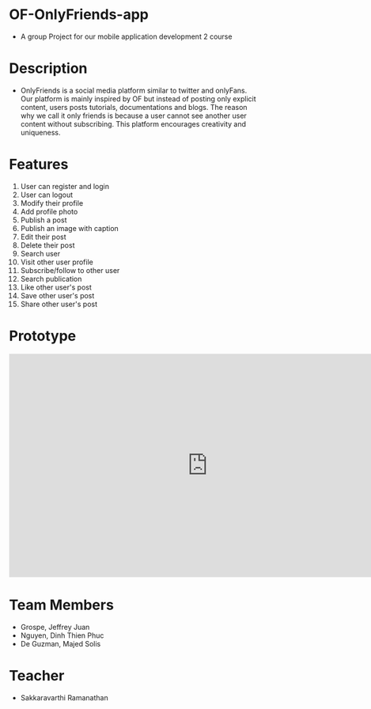 # OF-OnlyFriends-app
- A group Project for our mobile application development 2 course

 # Description
- OnlyFriends is a social media platform similar to twitter and onlyFans. Our platform is mainly inspired by OF but instead of posting only explicit content, users posts tutorials, documentations and blogs. The reason why we call it only friends is because a user cannot see another user content without subscribing. This platform encourages creativity and uniqueness.


# Features
1. User can register and login
2. User can logout
3. Modify their profile
4. Add profile photo
5. Publish a post
6. Publish an image with caption
7. Edit their post
8. Delete their post
9. Search user
10. Visit other user profile
11. Subscribe/follow to other user
12. Search publication
13. Like other user's post
14. Save other user's post
15. Share other user's post

# Prototype
<iframe style="border: 1px solid rgba(0, 0, 0, 0.1);" width="800" height="450" src="https://www.figma.com/embed?embed_host=share&url=https%3A%2F%2Fwww.figma.com%2Fproto%2F0kHZgciBbsmmPLLUBjlSNJ%2FAppDev-2-Project%3Fnode-id%3D106%253A254%26scaling%3Dmin-zoom%26page-id%3D0%253A1%26starting-point-node-id%3D106%253A254%26show-proto-sidebar%3D1" allowfullscreen></iframe>


# Team Members
- Grospe, Jeffrey Juan
- Nguyen, Dinh Thien Phuc
- De Guzman, Majed Solis

# Teacher
- Sakkaravarthi Ramanathan
